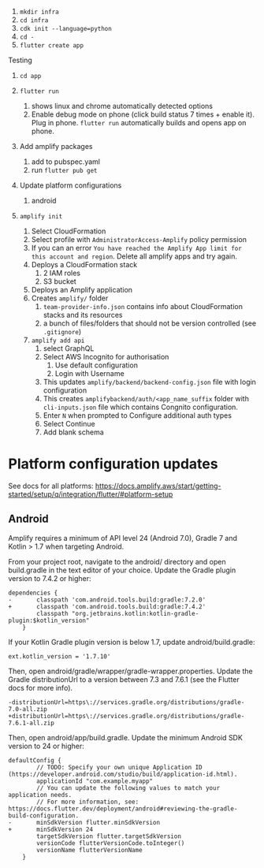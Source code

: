 1. `mkdir infra`
2. `cd infra`
3. `cdk init --language=python`
4. `cd -`
5. `flutter create app`

Testing
1. `cd app`
2. `flutter run`
   1.  shows linux and chrome automatically detected options
   2.   Enable debug mode on phone (click build status 7 times + enable it). Plug in phone. `flutter run` automatically builds and opens app on phone.

1. Add amplify packages
   1. add to pubspec.yaml
   2. run `flutter pub get`
2. Update platform configurations
   1. android
3. `amplify init`
   1. Select CloudFormation
   2. Select profile with `AdministratorAccess-Amplify` policy permission
   3. If you can an error `You have reached the Amplify App limit for this account and region`. Delete all amplify apps and try again.
   4. Deploys a CloudFormation stack
      1.  2 IAM roles
      2.  S3 bucket
   5. Deploys an Amplify application
   6. Creates `amplify/` folder
      1. `team-provider-info.json` contains info about CloudFormation stacks and its resources
      2. a bunch of files/folders that should not be version controlled (see `.gitignore`)
   7. `amplify add api`
      1. select GraphQL
      2. Select AWS Incognito for authorisation
         1. Use default configuration
         2. Login with Username
      3. This updates `amplify/backend/backend-config.json` file with login configuration
      4. This creates `amplifybackend/auth/<app_name_suffix` folder with `cli-inputs.json` file which contains Congnito configuration.
      5. Enter `N` when prompted to Configure additional auth types
      6. Select Continue
      7. Add blank schema
# Platform configuration updates
See docs for all platforms: https://docs.amplify.aws/start/getting-started/setup/q/integration/flutter/#platform-setup
## Android
Amplify requires a minimum of API level 24 (Android 7.0), Gradle 7 and Kotlin > 1.7 when targeting Android.

From your project root, navigate to the android/ directory and open build.gradle in the text editor of your choice. Update the Gradle plugin version to 7.4.2 or higher:
```
dependencies {
-       classpath 'com.android.tools.build:gradle:7.2.0'
+       classpath 'com.android.tools.build:gradle:7.4.2'
        classpath "org.jetbrains.kotlin:kotlin-gradle-plugin:$kotlin_version"
    }
``` 
If your Kotlin Gradle plugin version is below 1.7, update android/build.gradle:
```
ext.kotlin_version = '1.7.10'
```
Then, open android/gradle/wrapper/gradle-wrapper.properties. Update the Gradle distributionUrl to a version between 7.3 and 7.6.1 (see the Flutter docs for more info).
```
-distributionUrl=https\://services.gradle.org/distributions/gradle-7.0-all.zip
+distributionUrl=https\://services.gradle.org/distributions/gradle-7.6.1-all.zip
```
Then, open android/app/build.gradle. Update the minimum Android SDK version to 24 or higher:
```
defaultConfig {
        // TODO: Specify your own unique Application ID (https://developer.android.com/studio/build/application-id.html).
        applicationId "com.example.myapp"
        // You can update the following values to match your application needs.
        // For more information, see: https://docs.flutter.dev/deployment/android#reviewing-the-gradle-build-configuration.
-       minSdkVersion flutter.minSdkVersion
+       minSdkVersion 24
        targetSdkVersion flutter.targetSdkVersion
        versionCode flutterVersionCode.toInteger()
        versionName flutterVersionName
    }
```
